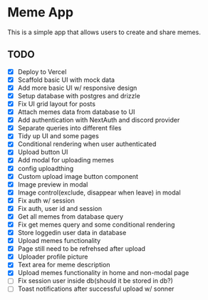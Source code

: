 # Meme App

This is a simple app that allows users to create and share memes.

## TODO

- [x] Deploy to Vercel
- [x] Scaffold basic UI with mock data
- [x] Add more basic UI w/ responsive design
- [x] Setup database with postgres and drizzle
- [x] Fix UI grid layout for posts
- [x] Attach memes data from database to UI
- [x] Add authentication with NextAuth and discord provider
- [x] Separate queries into different files
- [x] Tidy up UI and some pages
- [x] Conditional rendering when user authenticated
- [x] Upload button UI
- [x] Add modal for uploading memes
- [x] config uploadthing
- [x] Custom upload image button component
- [x] Image preview in modal
- [x] Image control(exclude, disappear when leave) in modal
- [x] Fix auth w/ session
- [x] Fix auth, user id and session
- [x] Get all memes from database query
- [x] Fix get memes query and some conditional rendering
- [x] Store loggedin user data in database
- [x] Upload memes functionality
- [x] Page still need to be refrehsed after upload
- [x] Uploader profile picture
- [x] Text area for meme description
- [x] Upload memes functionality in home and non-modal page
- [ ] Fix session user inside db(should it be stored in db?)
- [ ] Toast notifications after successful upload w/ sonner
